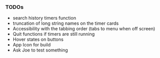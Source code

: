 ### TODOs

- search history timers function
- truncation of long string names on the timer cards
- Accessibility with the tabbing order (tabs to menu when off screen)
- Quit functions if timers are still running
- Hover states on buttons
- App Icon for build
- Ask Joe to test something